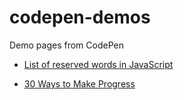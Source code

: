 # codepen-demos

Demo pages from CodePen

- [List of reserved words in JavaScript](https://codepen.io/j2vi/pen/oNNWKoZ)

- [30 Ways to Make Progress](https://codepen.io/j2vi/pen/abyegdW)
